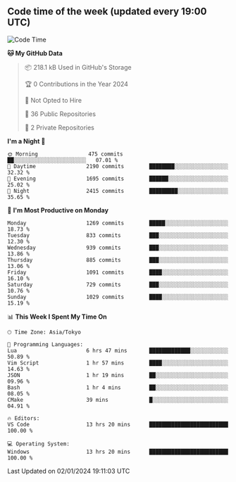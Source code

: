 ## Code time of the week (updated every 19:00 UTC)

<!--START_SECTION:waka-->
![Code Time](http://img.shields.io/badge/Code%20Time-2%2C512%20hrs%2019%20mins-blue)

**🐱 My GitHub Data** 

> 📦 218.1 kB Used in GitHub's Storage 
 > 
> 🏆 0 Contributions in the Year 2024
 > 
> 🚫 Not Opted to Hire
 > 
> 📜 36 Public Repositories 
 > 
> 🔑 2 Private Repositories 
 > 
**I'm a Night 🦉** 

```text
🌞 Morning                475 commits         ██░░░░░░░░░░░░░░░░░░░░░░░   07.01 % 
🌆 Daytime                2190 commits        ████████░░░░░░░░░░░░░░░░░   32.32 % 
🌃 Evening                1695 commits        ██████░░░░░░░░░░░░░░░░░░░   25.02 % 
🌙 Night                  2415 commits        █████████░░░░░░░░░░░░░░░░   35.65 % 
```
📅 **I'm Most Productive on Monday** 

```text
Monday                   1269 commits        █████░░░░░░░░░░░░░░░░░░░░   18.73 % 
Tuesday                  833 commits         ███░░░░░░░░░░░░░░░░░░░░░░   12.30 % 
Wednesday                939 commits         ███░░░░░░░░░░░░░░░░░░░░░░   13.86 % 
Thursday                 885 commits         ███░░░░░░░░░░░░░░░░░░░░░░   13.06 % 
Friday                   1091 commits        ████░░░░░░░░░░░░░░░░░░░░░   16.10 % 
Saturday                 729 commits         ███░░░░░░░░░░░░░░░░░░░░░░   10.76 % 
Sunday                   1029 commits        ████░░░░░░░░░░░░░░░░░░░░░   15.19 % 
```


📊 **This Week I Spent My Time On** 

```text
🕑︎ Time Zone: Asia/Tokyo

💬 Programming Languages: 
Lua                      6 hrs 47 mins       █████████████░░░░░░░░░░░░   50.89 % 
Vim Script               1 hr 57 mins        ████░░░░░░░░░░░░░░░░░░░░░   14.63 % 
JSON                     1 hr 19 mins        ██░░░░░░░░░░░░░░░░░░░░░░░   09.96 % 
Bash                     1 hr 4 mins         ██░░░░░░░░░░░░░░░░░░░░░░░   08.05 % 
CMake                    39 mins             █░░░░░░░░░░░░░░░░░░░░░░░░   04.91 % 

🔥 Editors: 
VS Code                  13 hrs 20 mins      █████████████████████████   100.00 % 

💻 Operating System: 
Windows                  13 hrs 20 mins      █████████████████████████   100.00 % 
```


 Last Updated on 02/01/2024 19:11:03 UTC
<!--END_SECTION:waka-->